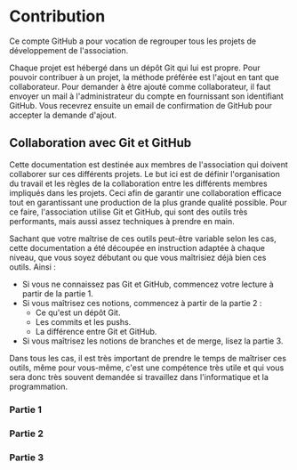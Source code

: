 # Contribution

Ce compte GitHub a pour vocation de regrouper tous les projets de développement de l'association.

Chaque projet est hébergé dans un dépôt Git qui lui est propre. Pour pouvoir contribuer à un projet, la méthode préférée
est l'ajout en tant que collaborateur. Pour demander à être ajouté comme collaborateur, il faut envoyer un mail à
l'administrateur du compte en fournissant son identifiant GitHub. Vous recevrez ensuite un email de confirmation de
GitHub pour accepter la demande d'ajout.

## Collaboration avec Git et GitHub

Cette documentation est destinée aux membres de l'association qui doivent collaborer sur ces différents projets. Le but
ici est de définir l'organisation du travail et les règles de la collaboration entre les différents membres impliqués
dans les projets. Ceci afin de garantir une collaboration efficace tout en garantissant une production de la plus grande
qualité possible. Pour ce faire, l'association utilise Git et GitHub, qui sont des outils très performants, mais aussi
assez techniques à prendre en main.

Sachant que votre maîtrise de ces outils peut-être variable selon les cas, cette documentation a été découpée en
instruction adaptée à chaque niveau, que vous soyez débutant ou que vous maîtrisiez déjà bien ces outils. Ainsi :

- Si vous ne connaissez pas Git et GitHub, commencez votre lecture à partir de la partie 1.
- Si vous maîtrisez ces notions, commencez à partir de la partie 2 :
    - Ce qu'est un dépôt Git.
    - Les commits et les pushs.
    - La différence entre Git et GitHub.
- Si vous maîtrisez les notions de branches et de merge, lisez la partie 3.

Dans tous les cas, il est très important de prendre le temps de maîtriser ces outils, même pour vous-même, c'est une
compétence très utile et qui vous sera donc très souvent demandée si travaillez dans l'informatique et la programmation.

### Partie 1

### Partie 2

### Partie 3